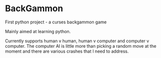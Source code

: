 BackGammon
==========

First python project - a curses backgammon game

Mainly aimed at learning python. 

Currently supports human v human, human v computer and computer v computer. The computer AI is little more than picking a 
random move at the moment and there are various crashes that I need to address. 
